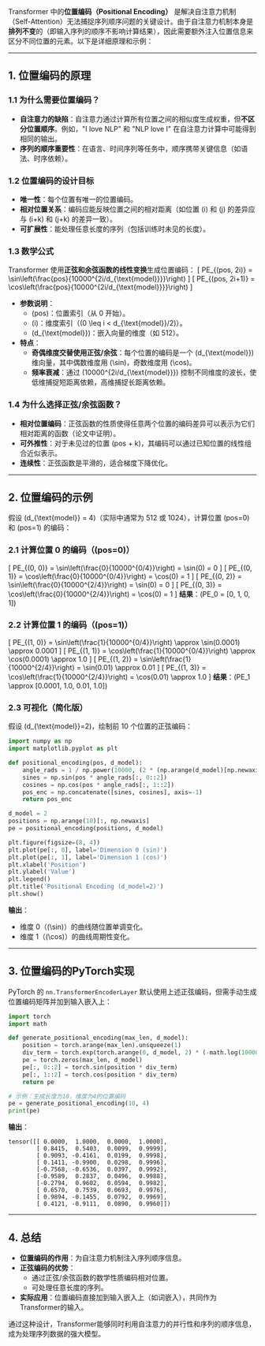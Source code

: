 Transformer 中的**位置编码（Positional Encoding）** 是解决自注意力机制（Self-Attention）无法捕捉序列顺序问题的关键设计。由于自注意力机制本身是**排列不变**的（即输入序列的顺序不影响计算结果），因此需要额外注入位置信息来区分不同位置的元素。以下是详细原理和示例：

---

## **1. 位置编码的原理**
### **1.1 为什么需要位置编码？**
- **自注意力的缺陷**：自注意力通过计算所有位置之间的相似度生成权重，但**不区分位置顺序**。例如，"I love NLP" 和 "NLP love I" 在自注意力计算中可能得到相同的输出。
- **序列的顺序重要性**：在语言、时间序列等任务中，顺序携带关键信息（如语法、时序依赖）。

### **1.2 位置编码的设计目标**
- **唯一性**：每个位置有唯一的位置编码。
- **相对位置关系**：编码应能反映位置之间的相对距离（如位置 \(i\) 和 \(j\) 的差异应与 \(i+k\) 和 \(j+k\) 的差异一致）。
- **可扩展性**：能处理任意长度的序列（包括训练时未见的长度）。

### **1.3 数学公式**
Transformer 使用**正弦和余弦函数的线性变换**生成位置编码：
\[
PE_{(pos, 2i)} = \sin\left(\frac{pos}{10000^{2i/d_{\text{model}}}}\right)
\]
\[
PE_{(pos, 2i+1)} = \cos\left(\frac{pos}{10000^{2i/d_{\text{model}}}}\right)
\]
- **参数说明**：
  - \(pos\)：位置索引（从 0 开始）。
  - \(i\)：维度索引（\(0 \leq i < d_{\text{model}}/2\)）。
  - \(d_{\text{model}}\)：嵌入向量的维度（如 512）。
- **特点**：
  - **奇偶维度交替使用正弦/余弦**：每个位置的编码是一个 \(d_{\text{model}}\) 维向量，其中偶数维度用 \(\sin\)，奇数维度用 \(\cos\)。
  - **频率衰减**：通过 \(10000^{2i/d_{\text{model}}}\) 控制不同维度的波长，使低维捕捉短距离依赖，高维捕捉长距离依赖。

### **1.4 为什么选择正弦/余弦函数？**
- **相对位置编码**：正弦函数的性质使得任意两个位置的编码差异可以表示为它们相对距离的函数（论文中证明）。
- **可外推性**：对于未见过的位置 \(pos + k\)，其编码可以通过已知位置的线性组合近似表示。
- **连续性**：正弦函数是平滑的，适合梯度下降优化。

---

## **2. 位置编码的示例**
假设 \(d_{\text{model}} = 4\)（实际中通常为 512 或 1024），计算位置 \(pos=0\) 和 \(pos=1\) 的编码：

### **2.1 计算位置 0 的编码（\(pos=0\)）**
\[
PE_{(0, 0)} = \sin\left(\frac{0}{10000^{0/4}}\right) = \sin(0) = 0
\]
\[
PE_{(0, 1)} = \cos\left(\frac{0}{10000^{0/4}}\right) = \cos(0) = 1
\]
\[
PE_{(0, 2)} = \sin\left(\frac{0}{10000^{2/4}}\right) = \sin(0) = 0
\]
\[
PE_{(0, 3)} = \cos\left(\frac{0}{10000^{2/4}}\right) = \cos(0) = 1
\]
**结果**：\(PE_0 = [0, 1, 0, 1]\)

### **2.2 计算位置 1 的编码（\(pos=1\)）**
\[
PE_{(1, 0)} = \sin\left(\frac{1}{10000^{0/4}}\right) \approx \sin(0.0001) \approx 0.0001
\]
\[
PE_{(1, 1)} = \cos\left(\frac{1}{10000^{0/4}}\right) \approx \cos(0.0001) \approx 1.0
\]
\[
PE_{(1, 2)} = \sin\left(\frac{1}{10000^{2/4}}\right) = \sin(0.01) \approx 0.01
\]
\[
PE_{(1, 3)} = \cos\left(\frac{1}{10000^{2/4}}\right) = \cos(0.01) \approx 1.0
\]
**结果**：\(PE_1 \approx [0.0001, 1.0, 0.01, 1.0]\)

### **2.3 可视化（简化版）**
假设 \(d_{\text{model}}=2\)，绘制前 10 个位置的正弦编码：
```python
import numpy as np
import matplotlib.pyplot as plt

def positional_encoding(pos, d_model):
    angle_rads = 1 / np.power(10000, (2 * (np.arange(d_model)[np.newaxis, :] // 2)) / d_model))
    sines = np.sin(pos * angle_rads[:, 0::2])
    cosines = np.cos(pos * angle_rads[:, 1::2])
    pos_enc = np.concatenate([sines, cosines], axis=-1)
    return pos_enc

d_model = 2
positions = np.arange(10)[:, np.newaxis]
pe = positional_encoding(positions, d_model)

plt.figure(figsize=(8, 4))
plt.plot(pe[:, 0], label='Dimension 0 (sin)')
plt.plot(pe[:, 1], label='Dimension 1 (cos)')
plt.xlabel('Position')
plt.ylabel('Value')
plt.legend()
plt.title('Positional Encoding (d_model=2)')
plt.show()
```
**输出**：  
- 维度 0（\(\sin\)）的曲线随位置单调变化。
- 维度 1（\(\cos\)）的曲线周期性变化。

---

## **3. 位置编码的PyTorch实现**
PyTorch 的 `nn.TransformerEncoderLayer` 默认使用上述正弦编码，但需手动生成位置编码矩阵并加到输入嵌入上：
```python
import torch
import math

def generate_positional_encoding(max_len, d_model):
    position = torch.arange(max_len).unsqueeze(1)
    div_term = torch.exp(torch.arange(0, d_model, 2) * (-math.log(10000.0) / d_model))
    pe = torch.zeros(max_len, d_model)
    pe[:, 0::2] = torch.sin(position * div_term)
    pe[:, 1::2] = torch.cos(position * div_term)
    return pe

# 示例：生成长度为10，维度为4的位置编码
pe = generate_positional_encoding(10, 4)
print(pe)
```
**输出**：
```
tensor([[ 0.0000,  1.0000,  0.0000,  1.0000],
        [ 0.8415,  0.5403,  0.0099,  0.9999],
        [ 0.9093, -0.4161,  0.0199,  0.9998],
        [ 0.1411, -0.9900,  0.0298,  0.9996],
        [-0.7568, -0.6536,  0.0397,  0.9992],
        [-0.9589,  0.2837,  0.0496,  0.9988],
        [-0.2794,  0.9602,  0.0594,  0.9982],
        [ 0.6570,  0.7539,  0.0693,  0.9976],
        [ 0.9894, -0.1455,  0.0792,  0.9969],
        [ 0.4121, -0.9111,  0.0890,  0.9960]])
```

---

## **4. 总结**
- **位置编码的作用**：为自注意力机制注入序列顺序信息。
- **正弦编码的优势**：
  - 通过正弦/余弦函数的数学性质编码相对位置。
  - 可处理任意长度的序列。
- **实际应用**：位置编码直接加到输入嵌入上（如词嵌入），共同作为Transformer的输入。

通过这种设计，Transformer能够同时利用自注意力的并行性和序列的顺序信息，成为处理序列数据的强大模型。
